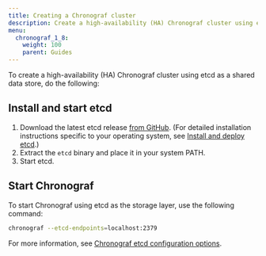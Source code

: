 ```yaml
---
title: Creating a Chronograf cluster
description: Create a high-availability (HA) Chronograf cluster using etcd.
menu:
  chronograf_1_8:
    weight: 100
    parent: Guides
---
```


To create a high-availability (HA) Chronograf cluster using etcd as a shared data store, do the following:

## Install and start etcd

1. Download the latest etcd release [from GitHub](https://github.com/etcd-io/etcd/releases/).
   (For detailed installation instructions specific to your operating system, see [Install and deploy etcd](http://play.etcd.io/install).)
2. Extract the `etcd` binary and place it in your system PATH.
3. Start etcd.

## Start Chronograf

To start Chronograf using etcd as the storage layer, use the following command:

```sh
chronograf --etcd-endpoints=localhost:2379
```

For more information, see [Chronograf etcd configuration options](/chronograf/v1.8/administration/config-options#etcd-options).
